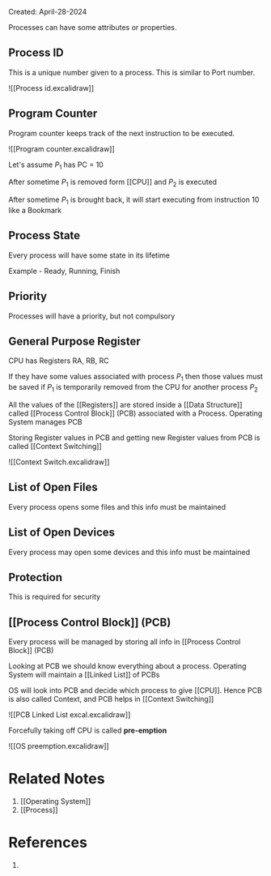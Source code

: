 Created: April-28-2024

Processes can have some attributes or properties.

## Process ID

This is a unique number given to a process. This is similar to Port number.

![[Process id.excalidraw]]
## Program Counter

Program counter keeps track of the next instruction to be executed.

![[Program counter.excalidraw]]

Let's assume $P_1$ has PC = 10

After sometime $P_1$ is removed form [[CPU]] and $P_2$ is executed

After sometime $P_1$ is brought back, it will start executing from instruction 10 like a Bookmark
## Process State

Every process will have some state in its lifetime

Example - Ready, Running, Finish
## Priority

Processes will have a priority, but not compulsory
## General Purpose Register

CPU has Registers RA, RB, RC

If they have some values associated with process $P_1$ then those values must be saved if $P_1$ is temporarily removed from the CPU for another process $P_2$

All the values of the [[Registers]] are stored inside a [[Data Structure]] called [[Process Control Block]] (PCB) associated with a Process. Operating System manages PCB

Storing Register values in PCB and getting new Register values from PCB is called [[Context Switching]]

![[Context Switch.excalidraw]]
## List of Open Files

Every process opens some files and this info must be maintained
## List of Open Devices

Every process may open some devices and this info must be maintained
## Protection

This is required for security
## [[Process Control Block]] (PCB)

Every process will be managed by storing all info in [[Process Control Block]] (PCB)

Looking at PCB we should know everything about a process. Operating System will maintain a [[Linked List]] of PCBs

OS will look into PCB and decide which process to give [[CPU]]. Hence PCB is also called Context, and PCB helps in [[Context Switching]]

![[PCB Linked List excal.excalidraw]]

Forcefully taking off CPU is called **pre-emption**

![[OS preemption.excalidraw]]

# Related Notes

1. [[Operating System]]
2. [[Process]]
# References

1. 